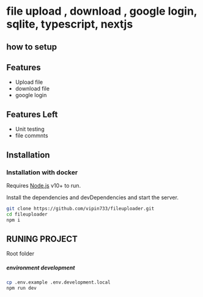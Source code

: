 # file upload , download , google login, sqlite, typescript, nextjs
## how to setup 


## Features

- Upload file
- download file
- google login

## Features Left 

- Unit testing
- file commnts
## Installation 
### Installation with docker
Requires [Node.js](https://nodejs.org/) v10+ to run. 

Install the dependencies and devDependencies and start the server.

```sh
git clone https://github.com/vipin733/fileuploader.git
cd fileuploader
npm i
```

## RUNING PROJECT

Root folder
##### environment development 
```sh
cp .env.example .env.development.local
npm run dev
```
